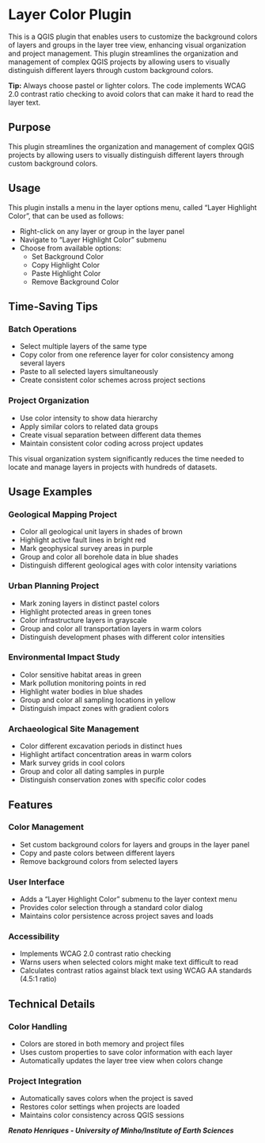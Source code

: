 # Layer Color Plugin

This is a QGIS plugin that enables users to customize the background colors of layers and groups in the layer tree view, enhancing visual organization and project management. This plugin streamlines the organization and management of complex QGIS projects by allowing users to visually distinguish different layers through custom background colors. 

**Tip:** Always choose pastel or lighter colors. The code implements WCAG 2.0 contrast ratio checking to avoid colors that can make it hard to read the layer text. 

## Purpose
This plugin streamlines the organization and management of complex QGIS projects by allowing users to visually distinguish different layers through custom background colors.

## Usage
This plugin installs a menu in the layer options menu, called “Layer Highlight Color”, that can be used as follows:

- Right-click on any layer or group in the layer panel
- Navigate to “Layer Highlight Color” submenu
- Choose from available options:
  - Set Background Color
  - Copy Highlight Color
  - Paste Highlight Color
  - Remove Background Color

## Time-Saving Tips
### Batch Operations
- Select multiple layers of the same type
- Copy color from one reference layer for color consistency among several layers
- Paste to all selected layers simultaneously
- Create consistent color schemes across project sections

### Project Organization
- Use color intensity to show data hierarchy
- Apply similar colors to related data groups
- Create visual separation between different data themes
- Maintain consistent color coding across project updates

This visual organization system significantly reduces the time needed to locate and manage layers in projects with hundreds of datasets.

## Usage Examples
### Geological Mapping Project
- Color all geological unit layers in shades of brown
- Highlight active fault lines in bright red
- Mark geophysical survey areas in purple
- Group and color all borehole data in blue shades
- Distinguish different geological ages with color intensity variations

### Urban Planning Project
- Mark zoning layers in distinct pastel colors
- Highlight protected areas in green tones
- Color infrastructure layers in grayscale
- Group and color all transportation layers in warm colors
- Distinguish development phases with different color intensities

### Environmental Impact Study
- Color sensitive habitat areas in green
- Mark pollution monitoring points in red
- Highlight water bodies in blue shades
- Group and color all sampling locations in yellow
- Distinguish impact zones with gradient colors

### Archaeological Site Management
- Color different excavation periods in distinct hues
- Highlight artifact concentration areas in warm colors
- Mark survey grids in cool colors
- Group and color all dating samples in purple
- Distinguish conservation zones with specific color codes

## Features
### Color Management
- Set custom background colors for layers and groups in the layer panel
- Copy and paste colors between different layers
- Remove background colors from selected layers

### User Interface
- Adds a “Layer Highlight Color” submenu to the layer context menu
- Provides color selection through a standard color dialog
- Maintains color persistence across project saves and loads

### Accessibility
- Implements WCAG 2.0 contrast ratio checking
- Warns users when selected colors might make text difficult to read
- Calculates contrast ratios against black text using WCAG AA standards (4.5:1 ratio)

## Technical Details
### Color Handling
- Colors are stored in both memory and project files
- Uses custom properties to save color information with each layer
- Automatically updates the layer tree view when colors change

### Project Integration
- Automatically saves colors when the project is saved
- Restores color settings when projects are loaded
- Maintains color consistency across QGIS sessions


___Renato Henriques - University of Minho/Institute of Earth Sciences___

